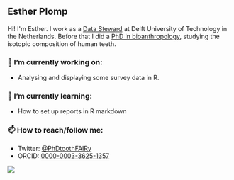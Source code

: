 ## Esther Plomp

Hi! I'm Esther. I work as a [Data Steward](https://www.tudelft.nl/en/library/current-topics/research-data-management/r/support/data-stewardship/contact/esther-plomp/) at Delft University of Technology in the Netherlands. Before that I did a [PhD in bioanthropology](https://doi.org/10.5281/zenodo.3929551), studying the isotopic composition of human teeth. 


### 🔭 I’m currently working on:
- Analysing and displaying some survey data in R. 

### 🌱 I’m currently learning:
- How to set up reports in R markdown

### 📫 How to reach/follow me:
- Twitter: [@PhDtoothFAIRy](https://twitter.com/PhDToothFAIRy)
- ORCID: [0000-0003-3625-1357](https://orcid.org/0000-0003-3625-1357)

![](https://i1.wp.com/sfdora.org/wp-content/uploads/2018/06/Dorabadge2.png)

